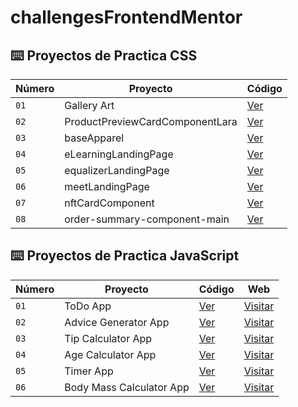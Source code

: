 # challengesFrontendMentor

## ⌨️ Proyectos de Practica CSS 

| Número | Proyecto | Código |
| --- | --- | --- |
| `01` | Gallery Art | [Ver](css/GalleryArt) |
| `02` | ProductPreviewCardComponentLara | [Ver](css/ProductPreviewCardComponentLara) |
| `03` | baseApparel | [Ver](css/baseApparel) |
| `04` | eLearningLandingPage | [Ver](css/eLearningLandingPage) |
| `05` | equalizerLandingPage | [Ver](css/equalizerLandingPage) |
| `06` | meetLandingPage | [Ver](css/meetLandingPage) |
| `07` | nftCardComponent | [Ver](css/nftCardComponent) |
| `08` | order-summary-component-main | [Ver](css/order-summary-component-main) |

## ⌨️ Proyectos de Practica JavaScript 

| Número | Proyecto | Código | Web |
| --- | --- | --- | --- |
| `01` | ToDo App | [Ver](javascript/01-todo-app-main) | [Visitar](https://todo-app-lara.netlify.app/) |
| `02` | Advice Generator App | [Ver](javascript/02-advice-generator-app) | [Visitar](https://advicesapp-lara.netlify.app/) |
| `03` | Tip Calculator App | [Ver](javascript/03-tip-calculator-app) | [Visitar](https://tip-calculator-app-lara.netlify.app/) |
| `04` | Age Calculator App | [Ver](javascript/04-age-calculator-app) | [Visitar](https://agecalculatorapp-lara.netlify.app/) |
| `05` | Timer App | [Ver](javascript/05-timer-app) | [Visitar](https://timerapp-lara.netlify.app/) |
| `06` | Body Mass Calculator App | [Ver](javascript/06-bodyMassCalculator-app) | [Visitar](https://bodymasscalculator-app.netlify.app/) |

